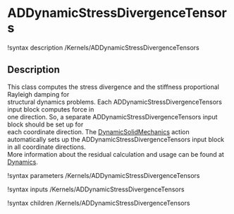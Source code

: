 # ADDynamicStressDivergenceTensors

!syntax description /Kernels/ADDynamicStressDivergenceTensors

## Description

This class computes the stress divergence and the stiffness proportional Rayleigh damping for  
structural dynamics problems. Each ADDynamicStressDivergenceTensors input block computes force in  
one direction. So, a separate ADDynamicStressDivergenceTensors input block should be set up for  
each coordinate direction. The [DynamicSolidMechanics](/DynamicSolidMechanicsAction.md) action  
automatically sets up the ADDynamicStressDivergenceTensors input block in all coordinate directions.  
More information about the residual calculation and usage can be found at [Dynamics](Dynamics.md).

!syntax parameters /Kernels/ADDynamicStressDivergenceTensors

!syntax inputs /Kernels/ADDynamicStressDivergenceTensors

!syntax children /Kernels/ADDynamicStressDivergenceTensors
